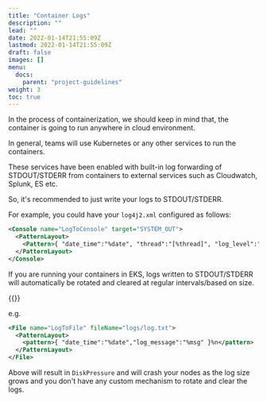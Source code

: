 ```yaml
---
title: "Container Logs"
description: ""
lead: ""
date: 2022-01-14T21:55:09Z
lastmod: 2022-01-14T21:55:09Z
draft: false
images: []
menu: 
  docs:
    parent: "project-guidelines"
weight: 3
toc: true
---
```


In the process of containerization, we should keep in mind that, the container is going to run anywhere in cloud environment.

In general, teams will use Kubernetes or any other services to run the containers.

These services have been enabled with built-in log forwarding of STDOUT/STDERR from containers to external services such as Cloudwatch, Splunk, ES etc.

So, it's recommended to just write your logs to STDOUT/STDERR.

For example, you could have your `log4j2.xml` configured as follows:

```xml
<Console name="LogToConsole" target="SYSTEM_OUT">
  <PatternLayout>
    <Pattern>{ "date_time":"%date", "thread":"[%thread]", "log_level":"%-5level", "class_name":"%logger{0}", "log_message":"%msg" }%n</Pattern>
  </PatternLayout>
</Console>
```

If you are running your containers in EKS, logs written to STDOUT/STDERR will automatically be rotated and cleared at regular intervals/based on size.

{{<alert icon="⚠️" text="Do not write logs to the local file system!!" />}}

e.g.

```xml
<File name="LogToFile" fileName="logs/log.txt">
  <PatternLayout>
    <pattern>{ "date_time":"%date","log_message":"%msg" }%n</pattern>
  </PatternLayout>
</File>
```

Above will result in `DiskPressure` and will crash your nodes as the log size grows and you don't have any custom mechanism to rotate and clear the logs.